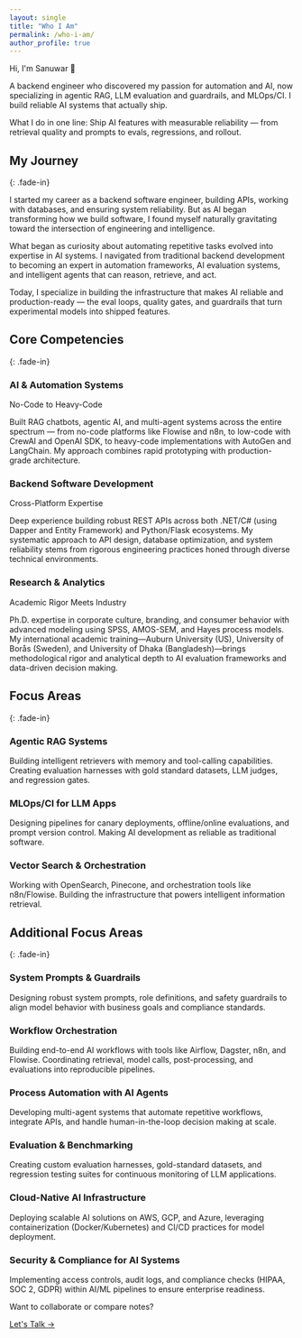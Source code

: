 ```yaml
---
layout: single
title: "Who I Am"
permalink: /who-i-am/
author_profile: true
---
```


<div class="hero-section fade-in">
  <p class="greeting">Hi, I'm Sanuwar 👋</p>
  <p class="tagline">
    A backend engineer who discovered my passion for automation and AI, 
    now specializing in agentic RAG, LLM evaluation and guardrails, 
    and MLOps/CI. I build reliable AI systems that actually ship.
  </p>
</div>

<div class="one-liner fade-in">
  What I do in one line: Ship AI features with measurable reliability — from retrieval quality and prompts to evals, regressions, and rollout.
</div>

## My Journey
{: .fade-in}

<div class="section-content fade-in">
  <p>
    I started my career as a backend software engineer, building APIs, working with databases, 
    and ensuring system reliability. But as AI began transforming how we build software, I found myself 
    naturally gravitating toward the intersection of engineering and intelligence.
  </p>
  <p>
    What began as curiosity about automating repetitive tasks evolved into expertise in AI systems. 
    I navigated from traditional backend development to becoming an expert in automation frameworks, 
    AI evaluation systems, and intelligent agents that can reason, retrieve, and act.
  </p>
  <p>
    Today, I specialize in building the infrastructure that makes AI reliable and production-ready — 
    the eval loops, quality gates, and guardrails that turn experimental models into shipped features.
  </p>
</div>

## Core Competencies
{: .fade-in}

<div class="fade-in">
  <div class="experience-item">
    <h3>AI & Automation Systems</h3>
    <span class="experience-period">No-Code to Heavy-Code</span>
    <p>
      Built RAG chatbots, agentic AI, and multi-agent systems across the entire spectrum — from no-code platforms like Flowise and n8n, to low-code with CrewAI and OpenAI SDK, to heavy-code implementations with AutoGen and LangChain. My approach combines rapid prototyping with production-grade architecture.
    </p>
  </div>
  
  <div class="experience-item">
    <h3>Backend Software Development</h3>
    <span class="experience-period">Cross-Platform Expertise</span>
    <p>
      Deep experience building robust REST APIs across both .NET/C# (using Dapper and Entity Framework) and Python/Flask ecosystems. My systematic approach to API design, database optimization, and system reliability stems from rigorous engineering practices honed through diverse technical environments.
    </p>
  </div>
  
  <div class="experience-item">
    <h3>Research & Analytics</h3>
    <span class="experience-period">Academic Rigor Meets Industry</span>
    <p>
      Ph.D. expertise in corporate culture, branding, and consumer behavior with advanced modeling using SPSS, AMOS-SEM, and Hayes process models. My international academic training—Auburn University (US), University of Borås (Sweden), and University of Dhaka (Bangladesh)—brings methodological rigor and analytical depth to AI evaluation frameworks and data-driven decision making.
    </p>
  </div>
</div>

## Focus Areas
{: .fade-in}

<div class="fade-in">
  <div class="focus-item">
    <h3>Agentic RAG Systems</h3>
    <p>Building intelligent retrievers with memory and tool-calling capabilities. Creating evaluation harnesses with gold standard datasets, LLM judges, and regression gates.</p>
  </div>
  
  <div class="focus-item">
    <h3>MLOps/CI for LLM Apps</h3>
    <p>Designing pipelines for canary deployments, offline/online evaluations, and prompt version control. Making AI development as reliable as traditional software.</p>
  </div>
  
  <div class="focus-item">
    <h3>Vector Search & Orchestration</h3>
    <p>Working with OpenSearch, Pinecone, and orchestration tools like n8n/Flowise. Building the infrastructure that powers intelligent information retrieval.</p>
  </div>
</div>

## Additional Focus Areas
{: .fade-in}

<div class="fade-in">
  <div class="focus-item">
    <h3>System Prompts & Guardrails</h3>
    <p>Designing robust system prompts, role definitions, and safety guardrails to align model behavior with business goals and compliance standards.</p>
  </div>
  
  <div class="focus-item">
    <h3>Workflow Orchestration</h3>
    <p>Building end-to-end AI workflows with tools like Airflow, Dagster, n8n, and Flowise. Coordinating retrieval, model calls, post-processing, and evaluations into reproducible pipelines.</p>
  </div>
  
  <div class="focus-item">
    <h3>Process Automation with AI Agents</h3>
    <p>Developing multi-agent systems that automate repetitive workflows, integrate APIs, and handle human-in-the-loop decision making at scale.</p>
  </div>
  
  <div class="focus-item">
    <h3>Evaluation & Benchmarking</h3>
    <p>Creating custom evaluation harnesses, gold-standard datasets, and regression testing suites for continuous monitoring of LLM applications.</p>
  </div>
  
  <div class="focus-item">
    <h3>Cloud-Native AI Infrastructure</h3>
    <p>Deploying scalable AI solutions on AWS, GCP, and Azure, leveraging containerization (Docker/Kubernetes) and CI/CD practices for model deployment.</p>
  </div>
  
  <div class="focus-item">
    <h3>Security & Compliance for AI Systems</h3>
    <p>Implementing access controls, audit logs, and compliance checks (HIPAA, SOC 2, GDPR) within AI/ML pipelines to ensure enterprise readiness.</p>
  </div>
</div>

<div class="cta-section fade-in">
  <p>Want to collaborate or compare notes?</p>
  <a href="/contact/" class="btn btn--primary btn--large">Let's Talk →</a>
</div>

<script>
document.addEventListener('DOMContentLoaded', function() {
    // Intersection Observer for fade-in animations
    const observerOptions = {
        threshold: 0.1,
        rootMargin: '0px 0px -30px 0px'
    };

    const observer = new IntersectionObserver(function(entries) {
        entries.forEach(entry => {
            if (entry.isIntersecting) {
                entry.target.classList.add('visible');
            }
        });
    }, observerOptions);

    // Observe all fade-in elements
    document.querySelectorAll('.fade-in').forEach((el, index) => {
        el.style.transitionDelay = `${index * 0.1}s`;
        observer.observe(el);
    });

    // Initial reveal
    setTimeout(() => {
        document.querySelector('.hero-section').classList.add('visible');
    }, 200);
});
</script>
